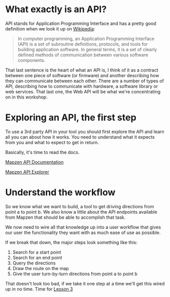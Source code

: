 # What exactly is an API?

API stands for Application Programming Interface and has a pretty good definition when we look it up on [Wikipedia](https://en.wikipedia.org/wiki/Application_programming_interface):

> In computer programming, an Application Programming Interface (API) is a set of subroutine definitions, protocols, and tools for building application software. In general terms, it is a set of clearly defined methods of communication between various software components.

That last sentence is the heart of what an API is, I think of it as a contract between one piece of software (or firmware) and another describing how they can communicate between each other.  There are a number of types of API, describing how to communicate with hardware, a software library or web services.  That last one, the Web API will be what we're concentrating on in this workshop.

# Exploring an API, the first step

To use a 3rd party API in your tool you should first explore the API and learn all you can about how it works.  You need to understand what it expects from you and what to expect to get in return.

Basically, it's time to read the docs.

[Mapzen API Documentation](https://mapzen.com/documentation/)

[Mapzen API Explorer](https://mapzen.com/search/explorer/)

# Understand the workflow

So we know what we want to build, a tool to get driving directions from point a to point b.  We also know a little about the API endpoints available from Mapzen that should be able to accomplish that task.

We now need to wire all that knowledge up into a user workflow that gives our user the functionality they want with as much ease of use as possible.

If we break that down, the major steps look something like this:

1. Search for a start point
2. Search for an end point
3. Query the directions
4. Draw the route on the map
5. Give the user turn-by-turn directions from point a to point b

That doesn't look too bad, if we take it one step at a time we'll get this wired up in no time.  Time for [Lesson 3](/03-Starting-location.md)
